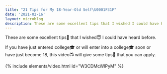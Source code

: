 ```yaml
---
title: "21 Tips for My 18-Year-Old Self\U0001F31F"
date: '2021-02-16'
layout: microblog
description: These are some excellent tips that I wished I could have heard before
---
```


These are some excellent tips🌟 that I wished😇 I could have heard before.

If you have just entered college🎓 or will enter into a college🎓 soon or have just become 18, this video📺 will give some tips🌟 that you can apply.

{% include elements/video.html id="W3CDMcWlPyM" %}
